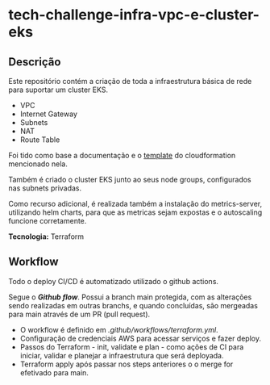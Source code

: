 # tech-challenge-infra-vpc-e-cluster-eks

## Descrição
Este repositório contém a criação de toda a infraestrutura básica de rede para suportar um cluster EKS.
- VPC
- Internet Gateway
- Subnets
- NAT
- Route Table

Foi tido como base a documentação e o [template](https://docs.aws.amazon.com/eks/latest/userguide/creating-a-vpc.html) do cloudformation mencionado nela.

Também é criado o cluster EKS junto ao seus node groups, configurados nas subnets privadas.

Como recurso adicional, é realizada também a instalação do metrics-server, utilizando helm charts, para que as metricas sejam expostas e o autoscaling funcione corretamente.

**Tecnologia:** Terraform

## Workflow
Todo o deploy CI/CD é automatizado utilizado o github actions.

Segue o ***Github flow***. Possui a branch main protegida, com as alterações sendo realizadas em outras branchs, e quando concluídas, são mergeadas para main através de um PR (pull request).

- O workflow é definido em *.github/workflows/terraform.yml*.
- Configuração de credenciais AWS para acessar serviços e fazer deploy.
- Passos do Terraform - init, validate e plan - como ações de CI para iniciar, validar e planejar a infraestrutura que será deployada.
- Terraform apply após passar nos steps anteriores o o merge for efetivado para main.
